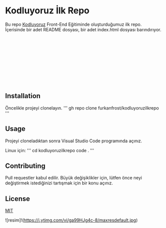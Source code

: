 # Kodluyoruz İlk Repo
Bu repo [Kodluyoruz](https://kodluyoruz.org/) Front-End Eğitiminde oluşturduğumuz ilk repo. İçerisinde bir adet README dosyası, bir adet index.html dosyası barındırıyor.

![github-first-commit](C:\Users\furka\Documents\GitHub\kodluyoruzilkrepo\README.md)

## Installation
Öncelikle projeyi clonelayın. 
'''
gh repo clone furkanfrost/kodluyoruzilkrepo
'''




## Usage
Projeyi cloneladıktan sonra Visual Studio Code programında açınız.

Linux için:
'''
cd kodluyoruzilkrepo
code .
''' 

## Contributing
Pull requestler kabul edilir. Büyük değişiklikler için, lütfen önce neyi değiştirmek istediğinizi tartışmak için bir konu açınız.

## License 
[MIT](https://choosealicense.com/licenses/mit/)

![resim]!(https://i.ytimg.com/vi/ga99HJg4c-8/maxresdefault.jpg)